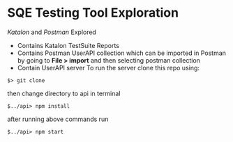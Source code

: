 # SQE Testing Tool Exploration
_Katalon_ and _Postman_ Explored

- Contains Katalon TestSuite Reports
- Contains Postman UserAPI collection which can be imported in Postman by going to **File > import** and then selecting postman collection
- Contain UserAPI server
To run the server clone this repo using:
```
$> git clone
```
then change directory to api in terminal

```
$../api> npm install 
```
after running above commands run
```
$../api> npm start 
```





